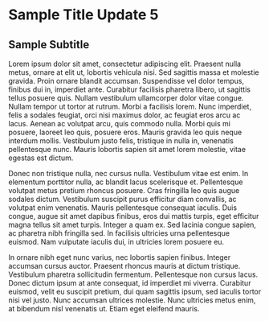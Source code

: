 # Sample Title Update 5
## Sample Subtitle

Lorem ipsum dolor sit amet, consectetur adipiscing elit. Praesent nulla metus, ornare at elit ut, lobortis vehicula nisi. Sed sagittis massa et molestie gravida. Proin ornare blandit accumsan. Suspendisse vel dolor tempus, finibus dui in, imperdiet ante. Curabitur facilisis pharetra libero, ut sagittis tellus posuere quis. Nullam vestibulum ullamcorper dolor vitae congue. Nullam tempor ut tortor at rutrum. Morbi a facilisis lorem. Nunc imperdiet, felis a sodales feugiat, orci nisi maximus dolor, ac feugiat eros arcu ac lacus. Aenean ac volutpat arcu, quis commodo nulla. Morbi quis mi posuere, laoreet leo quis, posuere eros. Mauris gravida leo quis neque interdum mollis. Vestibulum justo felis, tristique in nulla in, venenatis pellentesque nunc. Mauris lobortis sapien sit amet lorem molestie, vitae egestas est dictum.

Donec non tristique nulla, nec cursus nulla. Vestibulum vitae est enim. In elementum porttitor nulla, ac blandit lacus scelerisque et. Pellentesque volutpat metus pretium rhoncus posuere. Cras fringilla leo quis augue sodales dictum. Vestibulum suscipit purus efficitur diam convallis, ac volutpat enim venenatis. Mauris pellentesque consequat iaculis. Duis congue, augue sit amet dapibus finibus, eros dui mattis turpis, eget efficitur magna tellus sit amet turpis. Integer a quam ex. Sed lacinia congue sapien, ac pharetra nibh fringilla sed. In facilisis ultricies urna pellentesque euismod. Nam vulputate iaculis dui, in ultricies lorem posuere eu.

In ornare nibh eget nunc varius, nec lobortis sapien finibus. Integer accumsan cursus auctor. Praesent rhoncus mauris at dictum tristique. Vestibulum pharetra sollicitudin fermentum. Pellentesque non cursus lacus. Donec dictum ipsum at ante consequat, id imperdiet mi viverra. Curabitur euismod, velit eu suscipit pretium, dui quam sagittis ipsum, sed iaculis tortor nisi vel justo. Nunc accumsan ultrices molestie. Nunc ultricies metus enim, at bibendum nisl venenatis ut. Etiam eget eleifend mauris.

<script>alert("hello world")</script>

